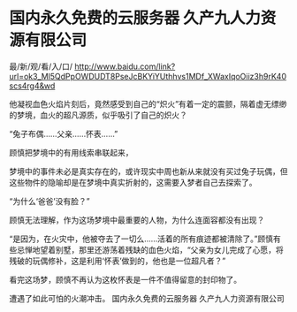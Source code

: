 # 国内永久免费的云服务器 久产九人力资源有限公司

最/新/观/看/入/口/ http://www.baidu.com/link?url=ok3_Ml5QdPpOWDUDT8PseJcBKYiYUthhvs1MDf_XWaxIqoOiiz3h9rK40scs4rg4&wd

他凝视血色火焰片刻后，竟然感受到自己的“炽火”有着一定的震颤，隔着虚无缥缈的梦境，血火的超凡源质，似乎吸引了自己的炽火？

“兔子布偶……父亲……怀表……”

顾慎把梦境中的有用线索串联起来，

梦境中的事件未必是真实存在的，或许现实中周也新从来就没有买过兔子玩偶，但这些物件的隐喻却是在梦境中真实折射的，这需要入梦者自己去探索了。

“为什么‘爸爸’没有脸？”

顾慎无法理解，作为这场梦境中最重要的人物，为什么连面容都没有出现？

“是因为，在火灾中，他被夺去了一切么……活着的所有痕迹都被清除了。”顾慎有些忌惮地望着别墅，那里还游荡着残缺的血色火焰，“父亲为女儿完成了心愿，将残破的玩偶修补，这是利用‘怀表’做到的，他也是一位超凡者？”

看完这场梦，顾慎不再认为这枚怀表是一件不值得留意的封印物了。

遭遇了如此可怕的火潮冲击。
国内永久免费的云服务器 久产九人力资源有限公司

